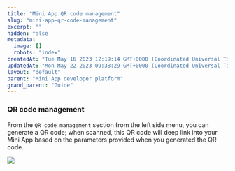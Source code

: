 ```yaml
---
title: "Mini App QR code management"
slug: "mini-app-qr-code-management"
excerpt: ""
hidden: false
metadata: 
  image: []
  robots: "index"
createdAt: "Tue May 16 2023 12:19:14 GMT+0000 (Coordinated Universal Time)"
updatedAt: "Mon May 22 2023 09:38:29 GMT+0000 (Coordinated Universal Time)"
layout: "default"
parent: "Mini App developer platform"
grand_parent: "Guide"
---
```

### QR code management

From the `QR code management` section from the left side menu, you can generate a QR code; when scanned, this QR code will deep link into your Mini App based on the parameters provided when you generated the QR code.

![](https://files.readme.io/7610168-small-add-qr-code.png)
